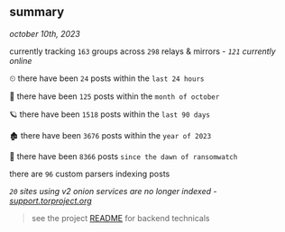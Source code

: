
## summary
_october 10th, 2023_

currently tracking `163` groups across `298` relays & mirrors - _`121` currently online_

⏲ there have been `24` posts within the `last 24 hours`

🦈 there have been `125` posts within the `month of october`

🪐 there have been `1518` posts within the `last 90 days`

🏚 there have been `3676` posts within the `year of 2023`

🦕 there have been `8366` posts `since the dawn of ransomwatch`

there are `96` custom parsers indexing posts

_`20` sites using v2 onion services are no longer indexed - [support.torproject.org](https://support.torproject.org/onionservices/v2-deprecation/)_

> see the project [README](https://github.com/joshhighet/ransomwatch#ransomwatch--) for backend technicals
